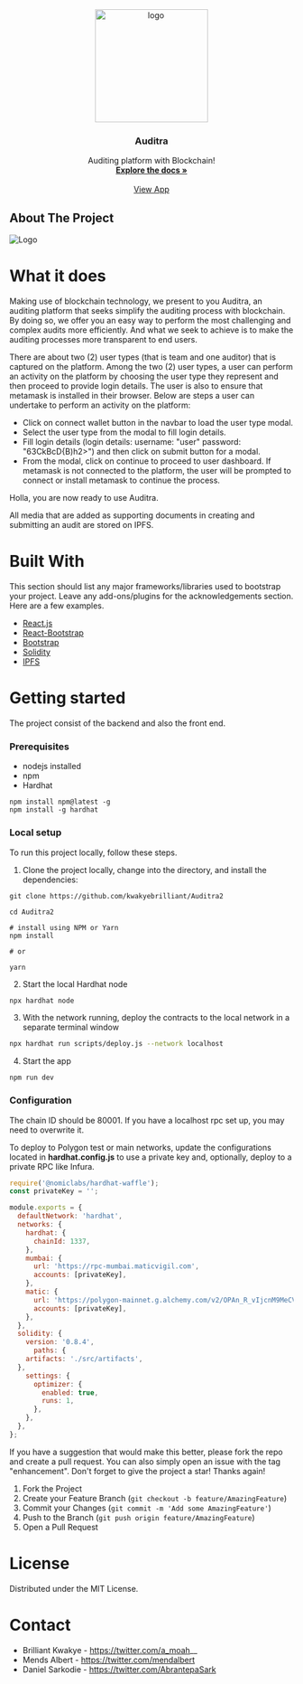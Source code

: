 <div align="center">
  <a href="https://ipfs.infura.io/ipfs/Qmade64cdA3YaNfThD8Pr5AVedwhxHa213AYbr5J5h7waH">
    <img width="200" src="public/logo.png" alt="logo">
  </a>

  <h3 align="center">Auditra</h3>

  <p align="center">
    Auditing platform with Blockchain!
    <br />
    <a href="https://github.com/kwakyebrilliant/Auditra2/"><strong>Explore the docs »</strong></a>
    <br />
    <br />
    <a href="https://auditra2.vercel.app/">View App</a>
    
  </p>
</div>

<!-- ABOUT THE PROJECT -->

## About The Project

<img src="public/Screenshot.png" alt="Logo" width="" >

# What it does
Making use of blockchain technology, we present to you Auditra, an auditing platform that seeks simplify the auditing process with blockchain. By doing so, we offer you an easy way to perform the most challenging and complex audits more efficiently. And what we seek to achieve is to make the auditing processes more transparent to end users.

There are about two (2) user types (that is team and one auditor) that is captured on the platform. Among the two (2) user types, a user can perform an activity on the platform by choosing the user type they represent and then proceed to provide login details. The user is also to ensure that metamask is installed in their browser. Below are steps a user can undertake to perform an activity on the platform:

- Click on connect wallet button in the navbar to load the user type modal.
- Select the user type from the modal to fill login details.
- Fill login details (login details: username: "user" password: "63CkBcD{B)h2>") and then click on submit button for a modal.
- From the modal, click on continue to proceed to user dashboard. If metamask is not connected to the platform, the user will be prompted to connect or install metamask to continue the process.

Holla, you are now ready to use Auditra.

All media that are added as supporting documents in creating and submitting an audit are stored on IPFS.


# Built With
This section should list any major frameworks/libraries used to bootstrap your project. Leave any add-ons/plugins for the acknowledgements section. Here are a few examples.
- [React.js](https://reactjs.org/)
- [React-Bootstrap](https://react-bootstrap.github.io/)
- [Bootstrap](https://getbootstrap.com/)
- [Solidity](https://docs.soliditylang.org/en/v0.8.13/)
- [IPFS](https://ipfs.io/)

# Getting started
The project consist of the backend and also the front end.

### Prerequisites
- nodejs installed
- npm
- Hardhat
 ```
npm install npm@latest -g
npm install -g hardhat
```

### Local setup
To run this project locally, follow these steps.
1. Clone the project locally, change into the directory, and install the dependencies:
```
git clone https://github.com/kwakyebrilliant/Auditra2

cd Auditra2

# install using NPM or Yarn
npm install

# or

yarn
```

2. Start the local Hardhat node

```sh
npx hardhat node
```

3. With the network running, deploy the contracts to the local network in a separate terminal window

```sh
npx hardhat run scripts/deploy.js --network localhost
```

4. Start the app

```
npm run dev
```

### Configuration

The chain ID should be 80001. If you have a localhost rpc set up, you may need to overwrite it.

To deploy to Polygon test or main networks, update the configurations located in **hardhat.config.js** to use a private key and, optionally, deploy to a private RPC like Infura.

```javascript
require('@nomiclabs/hardhat-waffle');
const privateKey = '';

module.exports = {
  defaultNetwork: 'hardhat',
  networks: {
    hardhat: {
      chainId: 1337,
    },
    mumbai: {
      url: 'https://rpc-mumbai.maticvigil.com',
      accounts: [privateKey],
    },
    matic: {
      url: 'https://polygon-mainnet.g.alchemy.com/v2/OPAn_R_vIjcnM9MeCVVuvET9glKc1Y_l',
      accounts: [privateKey],
    },
  },
  solidity: {
    version: '0.8.4',
      paths: {
    artifacts: './src/artifacts',
  },
    settings: {
      optimizer: {
        enabled: true,
        runs: 1,
      },
    },
  },
};
```


If you have a suggestion that would make this better, please fork the repo and create a pull request. You can also simply open an issue with the tag "enhancement". Don't forget to give the project a star! Thanks again!
1. Fork the Project
2. Create your Feature Branch (`git checkout -b feature/AmazingFeature`)
3. Commit your Changes (`git commit -m 'Add some AmazingFeature'`)
4. Push to the Branch (`git push origin feature/AmazingFeature`)
5. Open a Pull Request

# License
Distributed under the MIT License.

# Contact
- Brilliant Kwakye - https://twitter.com/a_moah__
- Mends Albert - https://twitter.com/mendalbert
- Daniel Sarkodie - https://twitter.com/AbrantepaSark
